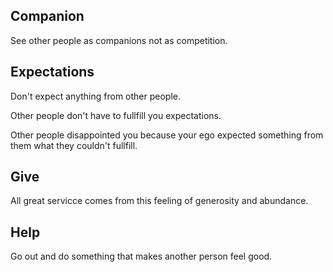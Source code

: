 
## Companion
See other people as companions not as competition.

## Expectations
Don't expect anything from other people.

Other people don't have to fullfill you expectations. 

Other people disappointed you because your ego expected something from them what they couldn't fullfill.

## Give
All great servicce comes from this feeling of generosity and abundance.


## Help
Go out and do something that makes another person feel good. 